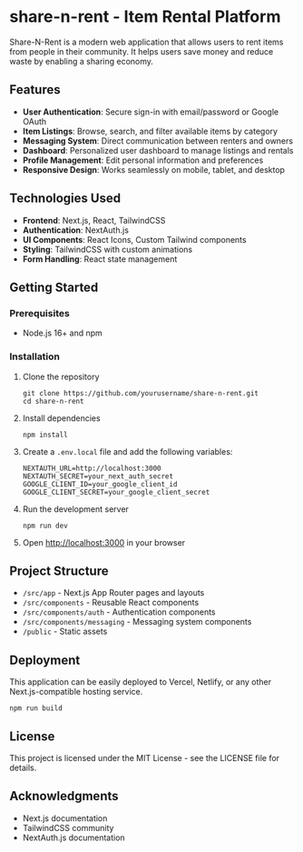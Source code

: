 # share-n-rent - Item Rental Platform

Share-N-Rent is a modern web application that allows users to rent items from people in their community. It helps users save money and reduce waste by enabling a sharing economy.

## Features

- **User Authentication**: Secure sign-in with email/password or Google OAuth
- **Item Listings**: Browse, search, and filter available items by category
- **Messaging System**: Direct communication between renters and owners
- **Dashboard**: Personalized user dashboard to manage listings and rentals
- **Profile Management**: Edit personal information and preferences
- **Responsive Design**: Works seamlessly on mobile, tablet, and desktop

## Technologies Used

- **Frontend**: Next.js, React, TailwindCSS
- **Authentication**: NextAuth.js
- **UI Components**: React Icons, Custom Tailwind components
- **Styling**: TailwindCSS with custom animations
- **Form Handling**: React state management

## Getting Started

### Prerequisites

- Node.js 16+ and npm

### Installation

1. Clone the repository
   ```
   git clone https://github.com/yourusername/share-n-rent.git
   cd share-n-rent
   ```

2. Install dependencies
   ```
   npm install
   ```

3. Create a `.env.local` file and add the following variables:
   ```
   NEXTAUTH_URL=http://localhost:3000
   NEXTAUTH_SECRET=your_next_auth_secret
   GOOGLE_CLIENT_ID=your_google_client_id
   GOOGLE_CLIENT_SECRET=your_google_client_secret
   ```

4. Run the development server
   ```
   npm run dev
   ```

5. Open [http://localhost:3000](http://localhost:3000) in your browser

## Project Structure

- `/src/app` - Next.js App Router pages and layouts
- `/src/components` - Reusable React components
- `/src/components/auth` - Authentication components
- `/src/components/messaging` - Messaging system components
- `/public` - Static assets

## Deployment

This application can be easily deployed to Vercel, Netlify, or any other Next.js-compatible hosting service.

```
npm run build
```

## License

This project is licensed under the MIT License - see the LICENSE file for details.

## Acknowledgments

- Next.js documentation
- TailwindCSS community
- NextAuth.js documentation
